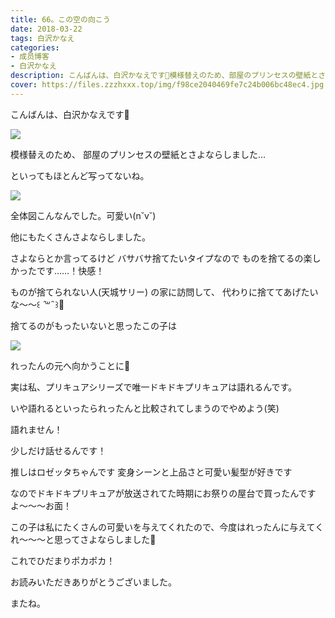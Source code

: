 ```yaml
---
title: 66。この空の向こう
date: 2018-03-22
tags: 白沢かなえ
categories: 
- 成员博客
- 白沢かなえ
description: こんばんは、白沢かなえです🌷模様替えのため、部屋のプリンセスの壁紙とさよならしました…といってもほとんど写ってないね。全体図こんなんで...
cover: https://files.zzzhxxx.top/img/f98ce2040469fe7c24b006bc48ec4.jpg 
---
```







こんばんは、白沢かなえです🌷


![](https://files.zzzhxxx.top/img/f98ce2040469fe7c24b006bc48ec4.jpg)










模様替えのため、
部屋のプリンセスの壁紙とさよならしました…


といってもほとんど写ってないね。


![](https://files.zzzhxxx.top/img/f98ce2040469fe7c24b006bc48ec4-01.jpg)






全体図こんなんでした。可愛い(n˘v˘)







他にもたくさんさよならしました。






さよならとか言ってるけど
バサバサ捨てたいタイプなので
ものを捨てるの楽しかったです……！快感！





ものが捨てられない人(天城サリー)
の家に訪問して、
代わりに捨ててあげたいな〜〜꒰   ̑꒳ ̑  ꒱🧡













捨てるのがもったいないと思ったこの子は

![](https://files.zzzhxxx.top/img/f98ce2040469fe7c24b006bc48ec4-02.jpg)



れったんの元へ向かうことに🧡











実は私、プリキュアシリーズで唯一ドキドキプリキュアは語れるんです。



いや語れるといったられったんと比較されてしまうのでやめよう(笑)





語れません！



少しだけ話せるんです！





推しはロゼッタちゃんです
変身シーンと上品さと可愛い髪型が好きです






なのでドキドキプリキュアが放送されてた時期にお祭りの屋台で買ったんですよ〜〜〜お面！





この子は私にたくさんの可愛いを与えてくれたので、今度はれったんに与えてくれ〜〜〜と思ってさよならしました🧡









これでひだまりポカポカ！














お読みいただきありがとうございました。


またね。


